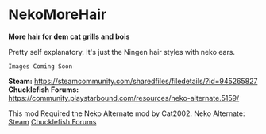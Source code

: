 # NekoMoreHair

**More hair for dem cat grills and bois**

Pretty self explanatory. It's just the Ningen hair styles with neko ears.

```
Images Coming Soon
```

**Steam:** https://steamcommunity.com/sharedfiles/filedetails/?id=945265827   
**Chucklefish Forums:** https://community.playstarbound.com/resources/neko-alternate.5159/

This mod Required the Neko Alternate mod by Cat2002.
Neko Alternate: [Steam](https://steamcommunity.com/sharedfiles/filedetails/?id=1109772923) [Chucklefish Forums](https://community.playstarbound.com/resources/neko-alternate.5159/)
